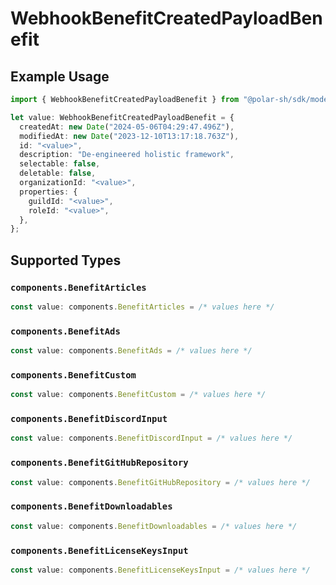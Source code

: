 # WebhookBenefitCreatedPayloadBenefit

## Example Usage

```typescript
import { WebhookBenefitCreatedPayloadBenefit } from "@polar-sh/sdk/models/components";

let value: WebhookBenefitCreatedPayloadBenefit = {
  createdAt: new Date("2024-05-06T04:29:47.496Z"),
  modifiedAt: new Date("2023-12-10T13:17:18.763Z"),
  id: "<value>",
  description: "De-engineered holistic framework",
  selectable: false,
  deletable: false,
  organizationId: "<value>",
  properties: {
    guildId: "<value>",
    roleId: "<value>",
  },
};
```

## Supported Types

### `components.BenefitArticles`

```typescript
const value: components.BenefitArticles = /* values here */
```

### `components.BenefitAds`

```typescript
const value: components.BenefitAds = /* values here */
```

### `components.BenefitCustom`

```typescript
const value: components.BenefitCustom = /* values here */
```

### `components.BenefitDiscordInput`

```typescript
const value: components.BenefitDiscordInput = /* values here */
```

### `components.BenefitGitHubRepository`

```typescript
const value: components.BenefitGitHubRepository = /* values here */
```

### `components.BenefitDownloadables`

```typescript
const value: components.BenefitDownloadables = /* values here */
```

### `components.BenefitLicenseKeysInput`

```typescript
const value: components.BenefitLicenseKeysInput = /* values here */
```

